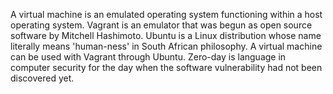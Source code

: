 A virtual machine is an emulated operating system functioning within a host operating system.  Vagrant is an emulator that was begun as open source software by Mitchell Hashimoto.  Ubuntu is a Linux distribution whose name literally means 'human-ness' in South African philosophy.  A virtual machine can be used with Vagrant through Ubuntu.  Zero-day is language in computer security for the day when the software vulnerability had not been discovered yet.